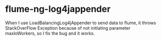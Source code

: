 # flume-ng-log4jappender

When I use LoadBalancingLog4jAppender to send data to flume, it throws StackOverFlow Exception because of not initiating parameter maxIoWorkers, so I fix the bug and it works.

